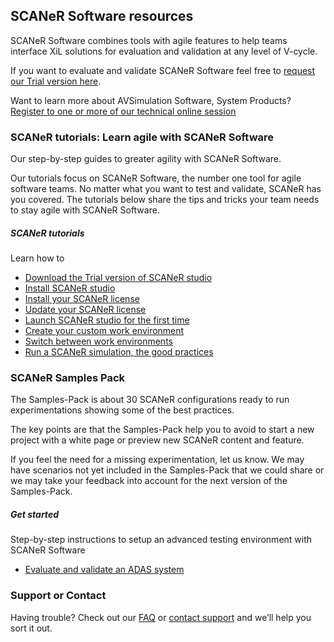 ## SCANeR Software resources

SCANeR Software combines tools with agile features to help teams interface XiL solutions for evaluation and validation at any level of V-cycle.

If you want to evaluate and validate SCANeR Software feel free to [request our Trial version here](https://www.avsimulation.com/scaner-studio-trial/).

Want to learn more about AVSimulation Software, System Products? [Register to one or more of our technical online session](https://www.avsimulation.com/events/)

### SCANeR tutorials: Learn agile with SCANeR Software

Our step-by-step guides to greater agility with SCANeR Software.

Our tutorials focus on SCANeR Software, the number one tool for agile software teams. No matter what you want to test and validate, SCANeR has you covered. The tutorials below share the tips and tricks your team needs to stay agile with SCANeR Software.

##### SCANeR tutorials

Learn how to
* [Download the Trial version of SCANeR studio](./Pages/HT_Download_Trial_SCANeR/HT_Install_Trial_SCANeR.md)
* [Install SCANeR studio](./Pages/HT_Install_SCANeR_studio/HT_Install_SCANeR_studio.md)
* [Install your SCANeR license](./Pages/HT_Install_SCANeR_license/Install_SCANeR_license.md)
* [Update your SCANeR license](./Pages/HT_Update_SCANeR_license/Update_SCANeR_license.md)
* [Launch SCANeR studio for the first time](./Pages/HT_FirstLaunch/HT_FirstLaunch.md)
* [Create your custom work environment](./Pages/HT_Create_custom_work_environment/HT_Create_A_New_Workspace.md)
* [Switch between work environments]()
* [Run a SCANeR simulation, the good practices](./Pages/HT_Run_a_simulation_good_practices/HT_Run_a_simulation_good_practices.md)

### SCANeR Samples Pack

The Samples-Pack is about 30 SCANeR configurations ready to run experimentations showing some of the best practices.

The key points are that the Samples-Pack help you to avoid to start a new project with a white page or preview new SCANeR content and feature.

If you feel the need for a missing experimentation, let us know. We may have scenarios not yet included in the Samples-Pack that we could share or we may take your feedback into account for the next version of the Samples-Pack.

##### Get started

Step-by-step instructions to setup an advanced testing environment with SCANeR Software

* [Evaluate and validate an ADAS system](./Pages/HT_ADAS/HT_ADAS_index.md)

### Support or Contact

Having trouble? Check out our [FAQ](http://stockage.scanersimulation.com/Evaluation/2021/SCANeRstudio_Evaluation_FAQ.pdf) or [contact support](support-scaner@avsimulation.fr) and we’ll help you sort it out.
